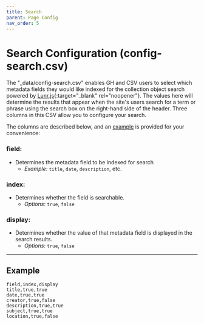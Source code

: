 ```yaml
---
title: Search
parent: Page Config
nav_order: 5
---
```


# Search Configuration (config-search.csv)

The "_data/config-search.csv" enables GH and CSV users to select which metadata fields they would like indexed for the collection object search powered by [Lunr.js](https://lunrjs.com/){:target="_blank" rel="noopener"}. 
The values here will determine the results that appear when the site's users search for a term or phrase using the search box on the right-hand side of the header. 
Three columns in this CSV allow you to configure your search.

The columns are described below, and an [example](#example) is provided for your convenience:

### field: 
- Determines the metadata field to be indexed for search
    - *Example:* `title`, `date`, `description`, etc.

### index: 
- Determines whether the field is searchable. 
    - *Options:* `true`, `false`

### display: 
- Determines whether the value of that metadata field is displayed in the search results.
    - *Options:* `true`, `false`

---

## Example 

```
field,index,display
title,true,true
date,true,true
creator,true,false
description,true,true
subject,true,true
location,true,false
```